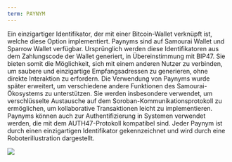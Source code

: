 ```yaml
---
term: PAYNYM
---
```


Ein einzigartiger Identifikator, der mit einer Bitcoin-Wallet verknüpft ist, welche diese Option implementiert. Paynyms sind auf Samourai Wallet und Sparrow Wallet verfügbar. Ursprünglich werden diese Identifikatoren aus dem Zahlungscode der Wallet generiert, in Übereinstimmung mit BIP47. Sie bieten somit die Möglichkeit, sich mit einem anderen Nutzer zu verbinden, um saubere und einzigartige Empfangsadressen zu generieren, ohne direkte Interaktion zu erfordern. Die Verwendung von Paynyms wurde später erweitert, um verschiedene andere Funktionen des Samourai-Ökosystems zu unterstützen. Sie werden insbesondere verwendet, um verschlüsselte Austausche auf dem Soroban-Kommunikationsprotokoll zu ermöglichen, um kollaborative Transaktionen leicht zu implementieren. Paynyms können auch zur Authentifizierung in Systemen verwendet werden, die mit dem AUTH47-Protokoll kompatibel sind. Jeder Paynym ist durch einen einzigartigen Identifikator gekennzeichnet und wird durch eine Roboterillustration dargestellt.

![](../../dictionnaire/assets/37.png)